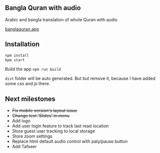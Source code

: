 ## Bangla Quran with audio

Arabic and bangla translation of whole Quran with audio

[banglaquran.app](https://banglaquran.app)


## Installation
```bash
npm install
bpm start
```

Build the app `npm run build`

`dist` folder will be auto generated. But but remove it, because I have added some css and js there.


## Next milestones
- ~~Fix mobile version's layout issue~~
- ~~Change text 'Slides' in menu~~
- Add logo
- Add user login feature to track last read location
- Store guest user tracking to local storage
- Store zoom settings
- Replace html default audio control with paly/pause button
- Add Tafseer
